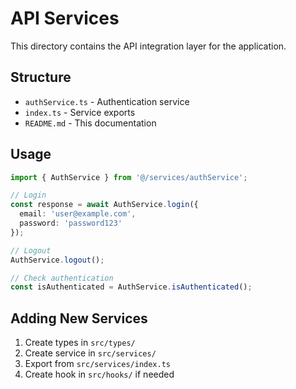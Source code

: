 # API Services

This directory contains the API integration layer for the application.

## Structure

- `authService.ts` - Authentication service
- `index.ts` - Service exports
- `README.md` - This documentation

## Usage

```typescript
import { AuthService } from '@/services/authService';

// Login
const response = await AuthService.login({
  email: 'user@example.com',
  password: 'password123'
});

// Logout
AuthService.logout();

// Check authentication
const isAuthenticated = AuthService.isAuthenticated();
```

## Adding New Services

1. Create types in `src/types/`
2. Create service in `src/services/`
3. Export from `src/services/index.ts`
4. Create hook in `src/hooks/` if needed
